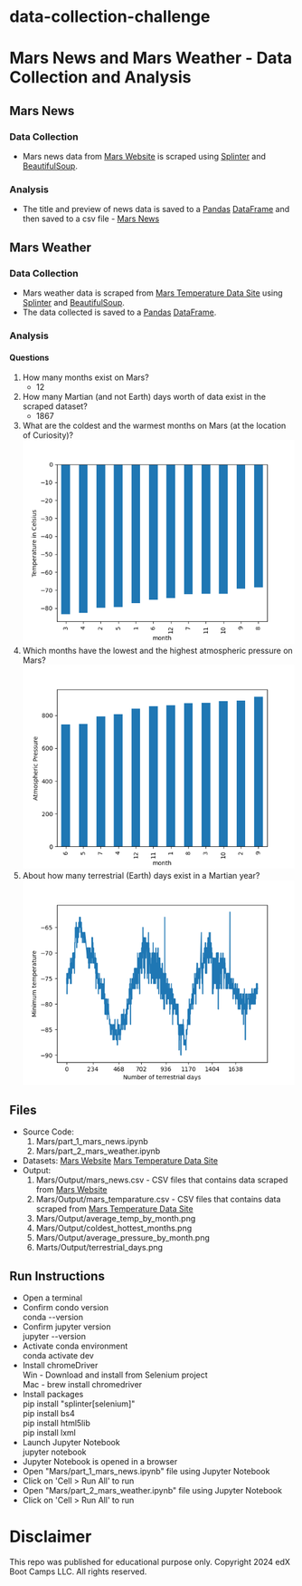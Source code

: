 # data-collection-challenge

# Mars News and Mars Weather - Data Collection and Analysis

## Mars News

### Data Collection

* Mars news data from [Mars Website](https://static.bc-edx.com/data/web/mars_news/index.html) is scraped using [Splinter](https://splinter.readthedocs.io/en/latest/) and [BeautifulSoup](https://www.crummy.com/software/BeautifulSoup/).

### Analysis
* The title and preview of news data is saved to a [Pandas](https://pandas.pydata.org/) [DataFrame](https://pandas.pydata.org/docs/user_guide/dsintro.html#dataframe) and then saved to a csv file - [Mars News](./Mars/Output/mars_news.csv)

## Mars Weather

### Data Collection

* Mars weather data is scraped from [Mars Temperature Data Site](https://static.bc-edx.com/data/web/mars_facts/temperature.html) using [Splinter](https://splinter.readthedocs.io/en/latest/) and [BeautifulSoup](https://www.crummy.com/software/BeautifulSoup/).
* The data collected is saved to a [Pandas](https://pandas.pydata.org/) [DataFrame](https://pandas.pydata.org/docs/user_guide/dsintro.html#dataframe).

### Analysis

#### Questions
1. How many months exist on Mars?
   * 12
2. How many Martian (and not Earth) days worth of data exist in the scraped dataset?
   * 1867
3. What are the coldest and the warmest months on Mars (at the location of Curiosity)?
   ![Image Info](./Mars/Output/coldest_hottest_months.png)  
4. Which months have the lowest and the highest atmospheric pressure on Mars?
   ![Image Info](./Mars/Output/average_pressure_by_month.png)  
5. About how many terrestrial (Earth) days exist in a Martian year? 
   ![Image Info](./Mars/Output/terrestrial_days.png)

## Files
* Source Code:
    1. Mars/part_1_mars_news.ipynb
    2. Mars/part_2_mars_weather.ipynb
* Datasets:
  [Mars Website](https://static.bc-edx.com/data/web/mars_news/index.html)
  [Mars Temperature Data Site](https://static.bc-edx.com/data/web/mars_facts/temperature.html)
* Output:
  1. Mars/Output/mars_news.csv - CSV files that contains data scraped from [Mars Website](https://static.bc-edx.com/data/web/mars_news/index.html)
  2. Mars/Output/mars_temparature.csv - CSV files that contains data scraped from [Mars Temperature Data Site](https://static.bc-edx.com/data/web/mars_facts/temperature.html)
  3. Mars/Output/average_temp_by_month.png
  4. Mars/Output/coldest_hottest_months.png
  5. Mars/Output/average_pressure_by_month.png
  6. Marts/Output/terrestrial_days.png
  
## Run Instructions
* Open a terminal
* Confirm condo version\
  conda --version
* Confirm jupyter version\
  jupyter --version
* Activate conda environment\
  conda activate dev
* Install chromeDriver\
  Win - Download and install from Selenium project\
  Mac - brew install chromedriver
* Install packages\
  pip install "splinter[selenium]"\
  pip install bs4\
  pip install html5lib\
  pip install lxml
* Launch Jupyter Notebook\
  jupyter notebook
* Jupyter Notebook is opened in a browser
* Open "Mars/part_1_mars_news.ipynb" file using Jupyter Notebook
* Click on 'Cell > Run All' to run
* Open "Mars/part_2_mars_weather.ipynb" file using Jupyter Notebook
* Click on 'Cell > Run All' to run

# Disclaimer
This repo was published for educational purpose only. Copyright 2024 edX Boot Camps LLC. All rights reserved.
